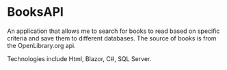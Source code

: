 # BooksAPI

An application that allows me to search for books to read based on specific criteria and save them to different databases. The source of books is from the OpenLibrary.org api. 

Technologies include Html, Blazor, C#, SQL Server.
